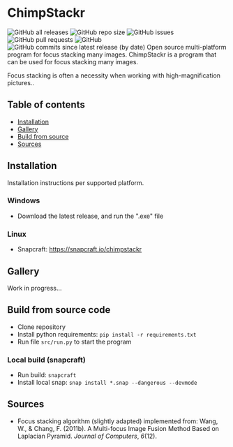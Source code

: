 # ChimpStackr
![GitHub all releases](https://img.shields.io/github/downloads/noah-peeters/ChimpStackr/total) ![GitHub repo size](https://img.shields.io/github/repo-size/noah-peeters/ChimpStackr) ![GitHub issues](https://img.shields.io/github/issues-raw/noah-peeters/ChimpStackr) ![GitHub pull requests](https://img.shields.io/github/issues-pr-raw/noah-peeters/ChimpStackr) ![GitHub](https://img.shields.io/github/license/noah-peeters/ChimpStackr) ![GitHub commits since latest release (by date)](https://img.shields.io/github/commits-since/noah-peeters/ChimpStackr/latest)
Open source multi-platform program for focus stacking many images. ChimpStackr is a program that can be used for focus stacking many images.

Focus stacking is often a necessity when working with high-magnification pictures.. 
## Table of contents
* [Installation](#installation)
* [Gallery](#gallery)
* [Build from source](#build-from-source-code)
* [Sources](#sources)
## Installation
Installation instructions per supported platform.
### Windows
* Download the latest release, and run the ".exe" file
### Linux
* Snapcraft: https://snapcraft.io/chimpstackr

## Gallery
Work in progress...

## Build from source code
* Clone repository
* Install python requirements:  ``pip install -r requirements.txt``
* Run file ``src/run.py`` to start the program
### Local build  (snapcraft)
* Run build: ```snapcraft```
* Install local snap: ```snap install *.snap --dangerous --devmode```

## Sources
* Focus stacking algorithm (slightly adapted) implemented from:
Wang, W., & Chang, F. (2011b). A Multi-focus Image Fusion Method Based on Laplacian Pyramid. _Journal of Computers_, _6_(12).
